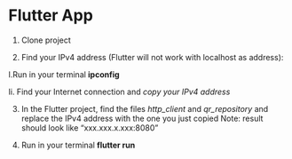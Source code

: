 # Flutter App

1. Clone project 

2. Find your IPv4 address (Flutter will not work with localhost as address):

I.Run in your terminal **ipconfig**

Ii. Find your Internet connection and _copy your IPv4 address_


3. In the Flutter project, find the files _http_client_ and _qr_repository_ and replace the IPv4 address with the one you just copied 
Note: result should look like “xxx.xxx.x.xxx:8080”

4. Run in your terminal **flutter run**
